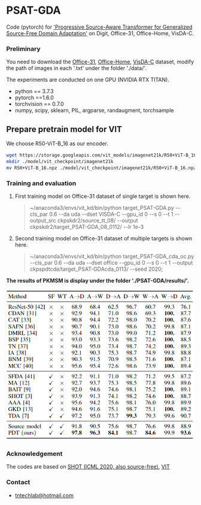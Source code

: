 # PSAT-GDA

Code (pytorch) for ['Progressive Source-Aware Transformer for Generalized Source-Free Domain Adaptation']() on Digit, Office-31, Office-Home, VisDA-C.

### Preliminary

You need to download the [Office-31](https://drive.google.com/file/d/0B4IapRTv9pJ1WGZVd1VDMmhwdlE/view), [Office-Home](https://drive.google.com/file/d/0B81rNlvomiwed0V1YUxQdC1uOTg/view), [VisDA-C](https://github.com/VisionLearningGroup/taskcv-2017-public/tree/master/classification) dataset,  modify the path of images in each '.txt' under the folder './data/'.

The experiments are conducted on one GPU (NVIDIA RTX TITAN).

- python == 3.7.3
- pytorch ==1.6.0
- torchvision == 0.7.0
- numpy, scipy, sklearn, PIL, argparse, randaugment, torchsample

## Prepare pretrain model for VIT 
We choose R50-ViT-B_16 as our encoder.
```bash root transformerdepth
wget https://storage.googleapis.com/vit_models/imagenet21k/R50+ViT-B_16.npz 
mkdir ./model/vit_checkpoint/imagenet21k 
mv R50+ViT-B_16.npz ./model/vit_checkpoint/imagenet21k/R50+ViT-B_16.npz
```

### Training and evaluation

1. First training model on Office-31 dataset of single target is shown here.

   > ~/anaconda3/envs/vit_kd/bin/python target_PSAT-GDA.py --cls_par 0.6 --da uda --dset VISDA-C --gpu_id 0 --s 0 --t 1 --output_src ckpskdr2/source_tt_08/ --output ckpskdr2/target_PSAT-GDA_08_0112/ --lr 1e-3

2. Second training model on Office-31 dataset of multiple targets is shown here.

   > ~/anaconda3/envs/vit_kd/bin/python target_PSAT-GDA_cda_oc.py --cls_par 0.6 --da uda --dset office --gpu_id 0 --s 0 --t 1 --output ckpspdtcda/target_PSAT-GDAcda_0113/ --seed 2020;


**The results of PKMSM is display under the folder './PSAT-GDA/results/'.**

![](./results/office31.png)

### Acknowledgement

The codes are based on [SHOT (ICML 2020, also source-free)](https://github.com/tim-learn/SHOT), [VIT](https://github.com/jeonsworld/ViT-pytorch)

### Contact

- tntechlab@hotmail.com




